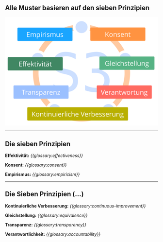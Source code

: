 ## Alle Muster basieren auf den sieben Prinzipien

![inline,fit](img/framework/s3-principles-plain.png)

* * *

## Die sieben Prinzipien

**Effektivität:** *{{glossary:effectiveness}}*

**Konsent:** *{{glossary:consent}}*

**Empirismus:** *{{glossary:empiricism}}*

* * *

## Die Sieben Prinzipien (…)

**Kontinuierliche Verbesserung:** *{{glossary:continuous-improvement}}*

**Gleichstellung:** *{{glossary:equivalence}}*

**Transparenz:** *{{glossary:transparency}}*

**Verantwortlichkeit:** *{{glossary:accountability}}*